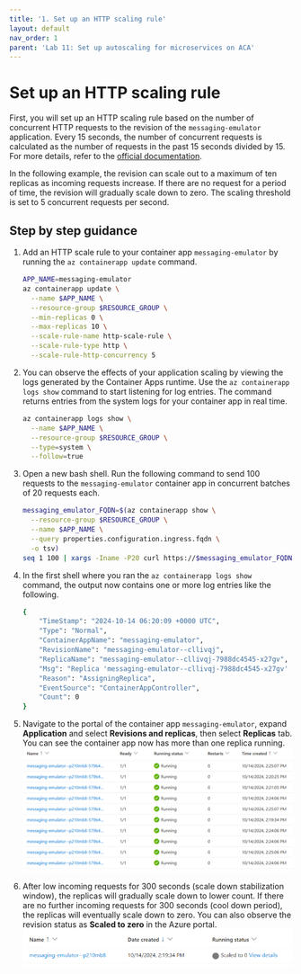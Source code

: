 ```yaml
---
title: '1. Set up an HTTP scaling rule'
layout: default
nav_order: 1
parent: 'Lab 11: Set up autoscaling for microservices on ACA'
---
```


# Set up an HTTP scaling rule

First, you will set up an HTTP scaling rule based on the number of concurrent HTTP requests to the revision of the `messaging-emulator` application. Every 15 seconds, the number of concurrent requests is calculated as the number of requests in the past 15 seconds divided by 15. For more details, refer to the [official documentation](https://learn.microsoft.com/en-us/azure/container-apps/scale-app?pivots=azure-cli#http). 

In the following example, the revision can scale out to a maximum of ten replicas as incoming requests increase. If there are no request for a period of time, the revision will gradually scale down to zero. The scaling threshold is set to 5 concurrent requests per second.

## Step by step guidance

1. Add an HTTP scale rule to your container app `messaging-emulator` by running the `az containerapp update` command.
   ```bash
   APP_NAME=messaging-emulator
   az containerapp update \
     --name $APP_NAME \
     --resource-group $RESOURCE_GROUP \
     --min-replicas 0 \
     --max-replicas 10 \
     --scale-rule-name http-scale-rule \
     --scale-rule-type http \
     --scale-rule-http-concurrency 5
   ```

1. You can observe the effects of your application scaling by viewing the logs generated by the Container Apps runtime. Use the `az containerapp logs show` command to start listening for log entries. The command returns entries from the system logs for your container app in real time. 
   ```bash
   az containerapp logs show \
     --name $APP_NAME \
     --resource-group $RESOURCE_GROUP \
     --type=system \
     --follow=true
   ```

1. Open a new bash shell. Run the following command to send 100 requests to the `messaging-emulator` container app in concurrent batches of 20 requests each.
   ```bash
   messaging_emulator_FQDN=$(az containerapp show \
     --resource-group $RESOURCE_GROUP \
     --name $APP_NAME \
     --query properties.configuration.ingress.fqdn \
     -o tsv)
   seq 1 100 | xargs -Iname -P20 curl https://$messaging_emulator_FQDN
   ```

1. In the first shell where you ran the `az containerapp logs show` command, the output now contains one or more log entries like the following.
   ```bash
   {
       "TimeStamp": "2024-10-14 06:20:09 +0000 UTC",
       "Type": "Normal",
       "ContainerAppName": "messaging-emulator",
       "RevisionName": "messaging-emulator--cllivqj",
       "ReplicaName": "messaging-emulator--cllivqj-7988dc4545-x27gv",
       "Msg": "Replica 'messaging-emulator--cllivqj-7988dc4545-x27gv' has been scheduled to run on a node.",
       "Reason": "AssigningReplica",
       "EventSource": "ContainerAppController",
       "Count": 0
   }
   ```

1. Navigate to the portal of the container app `messaging-emulator`, expand **Application** and select **Revisions and replicas**, then select **Replicas** tab. You can see the container app now has more than one replica running.
![http rule scale out](../../images/lab11_http_rule_scale_out.png)

1. After low incoming requests for 300 seconds (scale down stabilization window), the replicas will gradually scale down to lower count. If there are no further incoming requests for 300 seconds (cool down period), the replicas will eventually scale down to zero. You can also observe the revision status as **Scaled to zero** in the Azure portal.
![http rule scale in](../../images/lab11_http_rule_scale_in.png)
